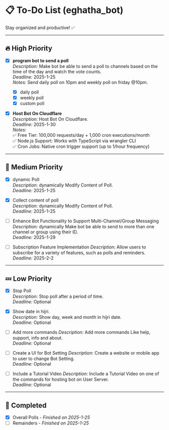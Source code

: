 # 📋 To-Do List (eghatha_bot)

Stay organized and productive! ✅

---

## 🔥 High Priority

- [x] **program bot to send a poll**  
       _Description:_ Make bot be able to send a poll to channels based on the time of the day and watch the vote counts.  
       _Deadline:_ 2025-1-25  
       _Notes:_ Send daily poll on 10pm and weekly poll on friday @10pm.

  - [x] daily poll
  - [x] weekly poll
  - [x] custom poll

- [x] **Host Bot On Cloudflare**  
       _Description:_ Host Bot On Cloudflare.  
       _Deadline:_ 2025-1-30  
       _Notes:_  
       ✅ Free Tier: 100,000 requests/day + 1,000 cron executions/month  
       ✅ Node.js Support: Works with TypeScript via wrangler CLI  
       ✅ Cron Jobs: Native cron trigger support (up to 1/hour frequency)

---

## 🌟 Medium Priority

- [x] dynamic Poll  
       _Description:_ dynamically Modify Content of Poll.  
       _Deadline:_ 2025-1-25

- [x] Collect content of poll  
       _Description:_ dynamically Modify Content of Poll.  
       _Deadline:_ 2025-1-25

- [ ] Enhance Bot Functionality to Support Multi-Channel/Group Messaging
      _Description:_ dynamically Make bot be able to send to more than one channel or group using their ID.  
       _Deadline:_ 2025-1-29

- [ ] Subscription Feature Implementation
      _Description:_ Allow users to subscribe for a variety of features, such as polls and reminders.  
       _Deadline:_ 2025-2-2

---

## 💤 Low Priority

- [x] Stop Poll  
       _Description:_ Stop poll after a period of time.  
       _Deadline:_ Optional

- [x] Show date in hijri.  
       _Description:_ Show day, week and month in hijri date.  
       _Deadline:_ Optional

- [ ] Add more commands
      _Description:_ Add more commands Like help, support, info and about.  
       _Deadline:_ Optional

- [ ] Create a UI for Bot Setting
      _Description:_ Create a website or mobile app to user to change Bot Setting.  
       _Deadline:_ Optional

- [ ] Include a Tutorial Video
      _Description:_ Include a Tutorial Video on one of the commands for hosting bot on User Server.  
       _Deadline:_ Optional

---

## 📅 Completed

- [x] Overall Polls - _Finished on 2025-1-25_
- [ ] Remainders - _Finished on 2025-1-25_
